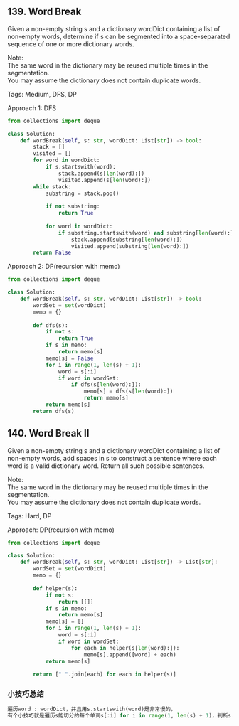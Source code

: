 ## 139. Word Break 
Given a non-empty string s and a dictionary wordDict containing a list of non-empty words, determine if s can be segmented into a space-separated sequence of one or more dictionary words.


Note:</br>
The same word in the dictionary may be reused multiple times in the segmentation.</br>
You may assume the dictionary does not contain duplicate words.</br>

Tags: Medium, DFS, DP

Approach 1: DFS
```python
from collections import deque

class Solution:
    def wordBreak(self, s: str, wordDict: List[str]) -> bool:
        stack = []
        visited = []
        for word in wordDict:
            if s.startswith(word):
                stack.append(s[len(word):])
                visited.append(s[len(word):])
        while stack:
            substring = stack.pop()
            
            if not substring:
                return True
            
            for word in wordDict:
                if substring.startswith(word) and substring[len(word):] not in visited:
                    stack.append(substring[len(word):])
                    visited.append(substring[len(word):])
        return False
```

Approach 2: DP(recursion with memo)
```python
from collections import deque

class Solution:
    def wordBreak(self, s: str, wordDict: List[str]) -> bool:
        wordSet = set(wordDict)
        memo = {}
        
        def dfs(s):
            if not s:
                return True
            if s in memo:
                return memo[s]
            memo[s] = False
            for i in range(1, len(s) + 1):
                word = s[:i]
                if word in wordSet:
                    if dfs(s[len(word):]):
                        memo[s] = dfs(s[len(word):])  
                        return memo[s]
            return memo[s]
        return dfs(s)
```
## 140. Word Break II
Given a non-empty string s and a dictionary wordDict containing a list of non-empty words, add spaces in s to construct a sentence where each word is a valid dictionary word. Return all such possible sentences.


Note:</br>
The same word in the dictionary may be reused multiple times in the segmentation.</br>
You may assume the dictionary does not contain duplicate words.</br>

Tags: Hard, DP

Approach: DP(recursion with memo)
```python
from collections import deque

class Solution:
    def wordBreak(self, s: str, wordDict: List[str]) -> List[str]:
        wordSet = set(wordDict)
        memo = {}
        
        def helper(s):
            if not s:
                return [[]]
            if s in memo:
                return memo[s]
            memo[s] = []
            for i in range(1, len(s) + 1):
                word = s[:i]
                if word in wordSet:
                    for each in helper(s[len(word):]):
                        memo[s].append([word] + each)
            return memo[s]
        
        return [" ".join(each) for each in helper(s)]
```
### 小技巧总结
```python
遍历word : wordDict，并且用s.startswith(word)是非常慢的，
有个小技巧就是遍历s能切分的每个单词s[:i] for i in range(1, len(s) + 1)，判断s[:i]是否在wordSet里面
```


